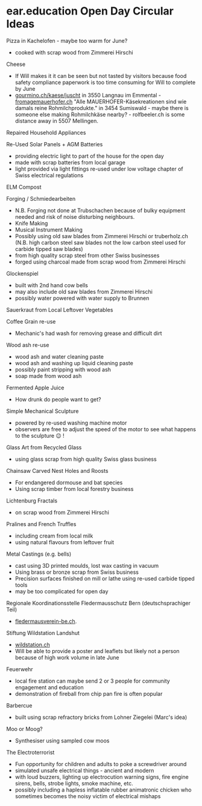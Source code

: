 # ear.education Open Day Circular Ideas

Pizza in Kachelofen - maybe too warm for June?
  - cooked with scrap wood from Zimmerei Hirschi

Cheese
  - If Will makes it it can be seen but not tasted by visitors because food safety compliance paperwork is too time consuming for Will to complete by June
  - [gourmino.ch/kaese/juscht](https://www.gourmino.ch/kaese/juscht) in 3550 Langnau im Emmental - [fromagemauerhofer.ch](https://www.fromagemauerhofer.ch/) "Alle MAUERHOFER-Käsekreationen sind wie damals reine Rohmilchprodukte." in 3454 Sumiswald - maybe there is someone else making Rohmilchkäse nearby? - rolfbeeler.ch is some distance away in 5507 Mellingen.

Repaired Household Appliances

Re-Used Solar Panels + AGM Batteries
  - providing electric light to part of the house for the open day
  - made with scrap batteries from local garage
  - light provided via light fittings re-used under low voltage chapter of Swiss electrical regulations

ELM Compost

Forging / Schmiedearbeiten
  - N.B. Forging not done at Trubschachen because of bulky equipment needed and risk of noise disturbing neighbours.
  - Knife Making
  - Musical Instrument Making
  - Possibly using old saw blades from Zimmerei Hirschi or truberholz.ch (N.B. high carbon steel saw blades not the low carbon steel used for carbide tipped saw blades)
  - from high quality scrap steel from other Swiss businesses
  - forged using charcoal made from scrap wood from Zimmerei Hirschi

Glockenspiel
  - built with 2nd hand cow bells
  - may also include old saw blades from Zimmerei Hirschi
  - possibly water powered with water supply to Brunnen

Sauerkraut from Local Leftover Vegetables

Coffee Grain re-use
  - Mechanic's had wash for removing grease and difficult dirt

Wood ash re-use
  - wood ash and water cleaning paste
  - wood ash and washing up liquid cleaning paste
  - possibly paint stripping with wood ash
  - soap made from wood ash

Fermented Apple Juice
  - How drunk do people want to get?

Simple Mechanical Sculpture
  - powered by re-used washing machine motor
  - observers are free to adjust the speed of the motor to see what happens to the sculpture 😉 !

Glass Art from Recycled Glass
  - using glass scrap from high quality Swiss glass business

Chainsaw Carved Nest Holes and Roosts
  - For endangered dormouse and bat species
  - Using scrap timber from local forestry business

Lichtenburg Fractals 
  - on scrap wood from Zimmerei Hirschi

Pralines and French Truffles
  - including cream from local milk
  - using natural flavours from leftover fruit

Metal Castings (e.g. bells)
  - cast using 3D printed moulds, lost wax casting in vacuum
  - Using brass or bronze scrap from Swiss business
  - Precision surfaces finished on mill or lathe using re-used carbide tipped tools
  - may be too complicated for open day

Regionale Koordinationsstelle Fledermausschutz Bern (deutschsprachiger Teil)
  - [fledermausverein-be.ch](https://fledermausverein-be.ch).

Stiftung Wildstation Landshut
  - [wildstation.ch](https://www.wildstation.ch/de/)
  - Will be able to provide a poster and leaflets but likely not a person because of high work volume in late June

Feuerwehr
  - local fire station can maybe send 2 or 3 people for community engagement and education
  - demonstration of fireball from chip pan fire is often popular

Barbercue
  - built using scrap refractory bricks from Lohner Ziegelei (Marc's idea)

Moo or Moog?
  - Synthesiser using sampled cow moos

The Electroterrorist
  - Fun opportunity for children and adults to poke a screwdriver around
  - simulated unsafe electrical things - ancient and modern
  - with loud buzzers, lighting up electrocution warning signs, fire engine sirens, bells, strobe lights, smoke machine, etc.
  - possibly including a hapless inflatable rubber animatronic chicken who sometimes becomes the noisy victim of electrical mishaps
